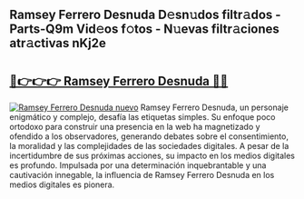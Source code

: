 ## Ramsey Ferrero Desnuda D𝚎sn𝚞dos filtr𝚊dos - Parts-Q9m Vid𝚎os f𝚘tos - N𝚞evas filtr𝚊ciones atr𝚊ctivas nKj2e

# <h2><a href="http://mb0o213.tromn.icu/?c=Ramsey+Ferrero+Desnuda">🔗👉👉👉 Ramsey Ferrero Desnuda 🔗🔗</a></h2>

[![Ramsey Ferrero Desnuda nuevo](https://i.imgur.com/pEAQMta.gif)](http://mb0o213.tromn.icu/?c=Ramsey+Ferrero+Desnuda)
Ramsey Ferrero Desnuda, un personaje enigmático y complejo, desafía las etiquetas simples. Su enfoque poco ortodoxo para construir una presencia en la web ha magnetizado y ofendido a los observadores, generando debates sobre el consentimiento, la moralidad y las complejidades de las sociedades digitales. A pesar de la incertidumbre de sus próximas acciones, su impacto en los medios digitales es profundo. Impulsada por una determinación inquebrantable y una cautivación innegable, la influencia de Ramsey Ferrero Desnuda en los medios digitales es pionera.
